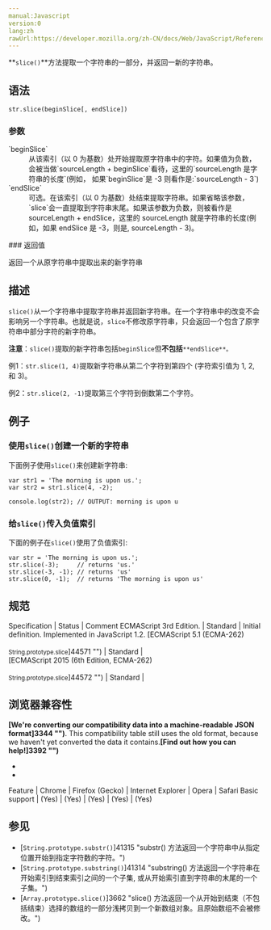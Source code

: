 ```yaml
---
manual:Javascript
version:0
lang:zh
rawUrl:https://developer.mozilla.org/zh-CN/docs/Web/JavaScript/Reference/Global_Objects/String/slice
---
```






**`slice()`**方法提取一个字符串的一部分，并返回一新的字符串。


## 语法<a name="Syntax"></a>

```
str.slice(beginSlice[, endSlice])
```

### 参数<a name="Parameters"></a>
<dl><dt id=''>`beginSlice`</dt><dd>从该索引（以 0 为基数）处开始提取原字符串中的字符。如果值为负数，会被当做`sourceLength + beginSlice`看待，这里的`sourceLength 是字符串的长度`(例如， 如果`beginSlice`是 -3 则看作是:`sourceLength - 3`)</dd><dt id=''>`endSlice`</dt><dd>可选。在该索引（以 0 为基数）处结束提取字符串。如果省略该参数，`slice`会一直提取到字符串末尾。如果该参数为负数，则被看作是 sourceLength + endSlice，这里的 sourceLength 就是字符串的长度(例如，如果 endSlice 是 -3，则是, sourceLength - 3)。</dd></dl>
### 返回值<a name="返回值"></a>


返回一个从原字符串中提取出来的新字符串


## 描述<a name="Description"></a>


`slice()`从一个字符串中提取字符串并返回新字符串。在一个字符串中的改变不会影响另一个字符串。也就是说，`slice`不修改原字符串，只会返回一个包含了原字符串中部分字符的新字符串。



**注意**：`slice()`提取的新字符串包括`beginSlice`但**不包括**`**endSlice**。`



例1：`str.slice(1, 4)`提取新字符串从第二个字符到第四个 (字符索引值为 1, 2, 和 3)。



例2：`str.slice(2, -1)`提取第三个字符到倒数第二个字符。


## 例子<a name="Examples"></a>

### 使用`slice()`创建一个新的字符串<a name="Example:_Using_slice_to_create_a_new_string"></a>


下面例子使用`slice()`来创建新字符串:


```
var str1 = 'The morning is upon us.';
var str2 = str1.slice(4, -2);

console.log(str2); // OUTPUT: morning is upon u
```

### 给`slice()`传入负值索引<a name="Example:_Using_slice_with_negative_indexes"></a>


下面的例子在`slice()`使用了负值索引:


```
var str = 'The morning is upon us.';
str.slice(-3);     // returns 'us.'
str.slice(-3, -1); // returns 'us'
str.slice(0, -1);  // returns 'The morning is upon us'
```

## 规范<a name="规范"></a>

Specification | Status | Comment 
ECMAScript 3rd Edition. | Standard | Initial definition. Implemented in JavaScript 1.2. 
[ECMAScript 5.1 (ECMA-262)<br></br><small>String.prototype.slice</small>]44571 "") | Standard |  
[ECMAScript 2015 (6th Edition, ECMA-262)<br></br><small>String.prototype.slice</small>]44572 "") | Standard |  


## 浏览器兼容性<a name="浏览器兼容性"></a>


**[We&#39;re converting our compatibility data into a machine-readable JSON format]3344 "")**. This compatibility table still uses the old format, because we haven&#39;t yet converted the data it contains.**[Find out how you can help!]3392 "")**


* 
* 

Feature | Chrome | Firefox (Gecko) | Internet Explorer | Opera | Safari 
Basic support | (Yes) | (Yes) | (Yes) | (Yes) | (Yes) 





## 参见<a name="See_also"></a>

* [`String.prototype.substr()`]41315 "substr() 方法返回一个字符串中从指定位置开始到指定字符数的字符。")
* [`String.prototype.substring()`]41314 "substring() 方法返回一个字符串在开始索引到结束索引之间的一个子集, 或从开始索引直到字符串的末尾的一个子集。")
* [`Array.prototype.slice()`]3662 "slice() 方法返回一个从开始到结束（不包括结束）选择的数组的一部分浅拷贝到一个新数组对象。且原始数组不会被修改。")







